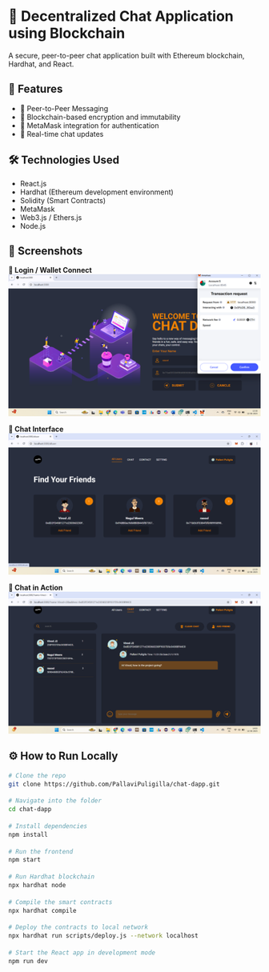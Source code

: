 # 💬 Decentralized Chat Application using Blockchain

A secure, peer-to-peer chat application built with Ethereum blockchain, Hardhat, and React.

## 🚀 Features

- 📡 Peer-to-Peer Messaging
- 🔐 Blockchain-based encryption and immutability
- 🦊 MetaMask integration for authentication
- 💬 Real-time chat updates

## 🛠️ Technologies Used

- React.js
- Hardhat (Ethereum development environment)
- Solidity (Smart Contracts)
- MetaMask
- Web3.js / Ethers.js
- Node.js

## 📸 Screenshots

**🔹 Login / Wallet Connect**
![Screenshot 1](https://github.com/PallaviPuligilla/chat-dapp/blob/main/Screenshot%202025-06-12%20133900.png?raw=true)

**🔹 Chat Interface**
![Screenshot 2](https://github.com/PallaviPuligilla/chat-dapp/blob/main/Screenshot%202025-06-12%20133940.png?raw=true)

**🔹 Chat in Action**
![Screenshot 3](https://github.com/PallaviPuligilla/chat-dapp/blob/main/Screenshot%202025-06-12%20140007.png?raw=true)
## ⚙️ How to Run Locally

```bash
# Clone the repo
git clone https://github.com/PallaviPuligilla/chat-dapp.git

# Navigate into the folder
cd chat-dapp

# Install dependencies
npm install

# Run the frontend
npm start

# Run Hardhat blockchain
npx hardhat node

# Compile the smart contracts
npx hardhat compile

# Deploy the contracts to local network
npx hardhat run scripts/deploy.js --network localhost

# Start the React app in development mode
npm run dev
